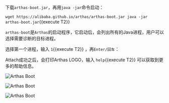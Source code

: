 



下载`arthas-boot.jar`，再用`java -jar`命令启动：

`wget https://alibaba.github.io/arthas/arthas-boot.jar
java -jar arthas-boot.jar`{{execute T2}}

`arthas-boot`是`Arthas`的启动程序，它启动后，会列出所有的Java进程，用户可以选择需要诊断的目标进程。

选择第一个进程，输入 `1`{{execute T2}} ，再`Enter/回车`：

Attach成功之后，会打印Arthas LOGO，输入 `help`{{execute T2}} 可以获取到更多的帮助信息。

![Arthas Boot](/katacoda-scenarios/scenarios/arthas-tutorials/assets/arthas-boot.png)

![Arthas Boot](/hengyunabc/scenarios/arthas-tutorials/assets/arthas-boot.png)


<img src="https://alibaba.github.io/arthas/arthas-boot-katacoda.png" alt="Arthas Boot">